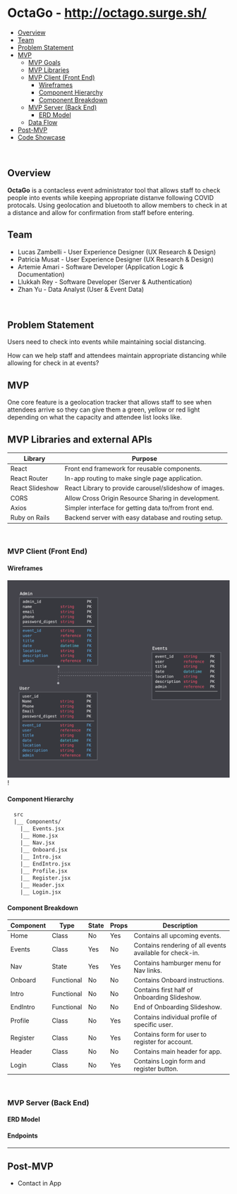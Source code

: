 # OctaGo - http://octago.surge.sh/

- [Overview](#Overview)
- [Team](#Team)
- [Problem Statement](#Problem-Statement)
- [MVP](#MVP)
	- [MVP Goals](#MVP-Goals)
	- [MVP Libraries](#MVP-Libraries)
	- [MVP Client (Front End)](#MVP-Client-Front-End)
		- [Wireframes](#Wireframes)
		- [Component Hierarchy](#Component-Hierarchy)
		- [Component Breakdown](#Component-Breakdown)
	- [MVP Server (Back End)](#MVP-Server-Back-End)
		- [ERD Model](#ERD-Model)
	- [Data Flow](#Data-Flow)
- [Post-MVP](#Post-MVP)
- [Code Showcase](#Code-Showcase)

<br>

## Overview

**OctaGo** is a contacless event administrator tool that allows staff to check people into events while keeping appropriate distanve following COVID protocals. Using geolocation and bluetooth to allow members to check in at a distance and allow for confirmation from staff before entering.
<br>

## Team

- Lucas Zambelli - User Experience Designer (UX Research & Design)
- Patricia Musat - User Experience Designer (UX Research & Design)
- Artemie Amari - Software Developer (Application Logic & Documentation)
- Llukkah Rey - Software Developer (Server & Authentication)
- Zhan Yu - Data Analyst (User & Event Data)

<br>

## Problem Statement 
Users need to check into events while maintaining social distancing.

How can we help staff and attendees maintain appropriate distancing while allowing for check in at events?
<br>

## MVP

One core feature is a geolocation tracker that allows staff to see when attendees arrive so they can give them a green, yellow or red light depending on what the capacity and attendee list looks like.
 
## MVP Libraries and external APIs
| Library | Purpose |
| ------------ | ------------ |
React | Front end framework for reusable components. |
React Router | In-app routing to make single page application.|
React Slideshow | React Library to provide carousel/slideshow of images.|
CORS | Allow Cross Origin Resource Sharing in development. |
Axios | Simpler interface for getting data to/from front end. |
Ruby on Rails | Backend server with easy database and routing setup. |
<br>

### MVP Client (Front End)

#### Wireframes

![Database Design](./docs/Databasedesign.png)
!

#### Component Hierarchy

      src
      |__ Components/
        |__ Events.jsx
        |__ Home.jsx
        |__ Nav.jsx
        |__ Onboard.jsx
        |__ Intro.jsx
        |__ EndIntro.jsx
        |__ Profile.jsx
        |__ Register.jsx
        |__ Header.jsx
        |__ Login.jsx
#### Component Breakdown
Component | Type | State | Props | Description
------------ | ------------- | ------------ | ------------- | ------------ |
Home | Class | No | Yes | Contains all upcoming events. |
Events | Class | Yes | No | Contains rendering of all events available for check-in. |
Nav | State | Yes | Yes | Contains hamburger menu for Nav links. |
Onboard | Functional | No | No | Contains Onboard instructions. |
Intro | Functional | No | No | Contains first half of Onboarding Slideshow. |
EndIntro | Functional | No | No | End of Onboarding Slideshow. |
Profile | Class | No | Yes | Contains individual profile of specific user. |
Register | Class | No | Yes | Contains form for user to register for account. |
Header | Class | No | No | Contains main header for app. |
Login | Class | No | Yes | Contains Login form and register button.  |
<br>

### MVP Server (Back End)

#### ERD Model

#### Endpoints

***

## Post-MVP

- Contact in App


